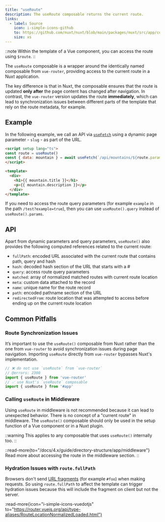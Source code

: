 ```yaml
---
title: "useRoute"
description: The useRoute composable returns the current route.
links:
  - label: Source
    icon: i-simple-icons-github
    to: https://github.com/nuxt/nuxt/blob/main/packages/nuxt/src/app/composables/router.ts
    size: xs
---
```


::note
Within the template of a Vue component, you can access the route using `$route`.
::

The `useRoute` composable is a wrapper around the identically named composable from `vue-router`, providing access to the current route in a Nuxt application.

The key difference is that in Nuxt, the composable ensures that the route is updated **only after** the page content has changed after navigation.
In contrast, the `vue-router` version updates the route **immediately**, which can lead to synchronization issues between different parts of the template
that rely on the route metadata, for example.

## Example

In the following example, we call an API via [`useFetch`](/docs/3.x/api/composables/use-fetch) using a dynamic page parameter - `slug` - as part of the URL.

```html [~/pages/[slug\\].vue]
<script setup lang="ts">
const route = useRoute()
const { data: mountain } = await useFetch(`/api/mountains/${route.params.slug}`)
</script>

<template>
  <div>
    <h1>{{ mountain.title }}</h1>
    <p>{{ mountain.description }}</p>
  </div>
</template>
```

If you need to access the route query parameters (for example `example` in the path `/test?example=true`), then you can use `useRoute().query` instead of `useRoute().params`.

## API

Apart from dynamic parameters and query parameters, `useRoute()` also provides the following computed references related to the current route:

- `fullPath`: encoded URL associated with the current route that contains path, query and hash
- `hash`: decoded hash section of the URL that starts with a #
- `query`: access route query parameters
- `matched`: array of normalized matched routes with current route location
- `meta`: custom data attached to the record
- `name`: unique name for the route record
- `path`: encoded pathname section of the URL
- `redirectedFrom`: route location that was attempted to access before ending up on the current route location

## Common Pitfalls

### Route Synchronization Issues

It’s important to use the `useRoute()` composable from Nuxt rather than the one from `vue-router` to avoid synchronization issues during page navigation.
Importing `useRoute` directly from `vue-router` bypasses Nuxt's implementation.

```ts twoslash
// ❌ do not use `useRoute` from `vue-router`
// @errors: 2300
import { useRoute } from 'vue-router'
// ✅ use Nuxt's `useRoute` composable
import { useRoute } from '#app'
```

### Calling `useRoute` in Middleware

Using `useRoute` in middleware is not recommended because it can lead to unexpected behavior.
There is no concept of a "current route" in middleware.
The `useRoute()` composable should only be used in the setup function of a Vue component or in a Nuxt plugin.

::warning
This applies to any composable that uses `useRoute()` internally too.
::

::read-more{to="/docs/4.x/guide/directory-structure/app/middleware"}
Read more about accessing the route in the middleware section.
::

### Hydration Issues with `route.fullPath`

Browsers don't send [URL fragments](https://url.spec.whatwg.org/#concept-url-fragment) (for example `#foo`) when making requests. So using `route.fullPath` to affect the template can trigger hydration issues because this will include the fragment on client but not the server.

:read-more{icon="i-simple-icons-vuedotjs" to="https://router.vuejs.org/api/type-aliases/RouteLocationNormalizedLoaded.html"}
